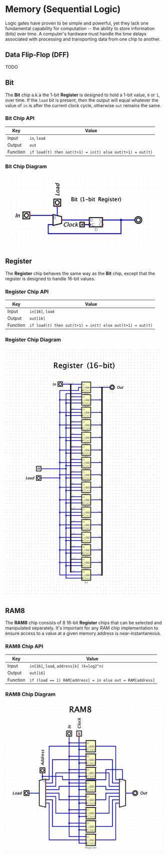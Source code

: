 # Memory (Sequential Logic)

Logic gates have proven to be simple and powerful, yet they lack one fundamental capability for computation -- the ability to store information (bits) over time. A computer's hardware must handle the time delays associated with processing and transporting data from one chip to another.

## Data Flip-Flop (DFF)
TODO

## Bit
The **Bit** chip a.k.a the 1-bit **Register** is designed to hold a 1-bit value, `0` or `1`, over time. If the `load` bit is present, then
the output will equal whatever the value of `in` is after the current clock cycle, otherwise `out` remains the same.

### Bit Chip API
|Key|Value|
|---|---|
|Input| `in`, `load` |
|Output| `out` |
|Function| `if load(t) then out(t+1) = in(t) else out(t+1) = out(t)` |

### Bit Chip Diagram
![Bit Chip Diagram](../static/03-memory/bit.png)

## Register
The **Register** chip behaves the same way as the **Bit** chip, except that the register is designed to handle 16-bit values.

### Register Chip API
|Key|Value|
|---|---|
|Input| `in[16]`, `load` |
|Output| `out[16]` |
|Function| `if load(t) then out(t+1) = in(t) else out(t+1) = out(t)` |

### Register Chip Diagram
![Register Chip Diagram](../static/03-memory/register.png)

## RAM8
The **RAM8** chip consists of 8 16-bit **Register** chips that can be selected and manipulated separately. It's important for any RAM chip implementation to ensure access to a value at a given memory address is near-instantaneous.

### RAM8 Chip API
|Key|Value|
|---|---|
|Input| `in[16]`, `load`, `address[k] (k=log2^n)`|
|Output| `out[16]` |
|Function| `if (load == 1) RAM[address] = in else out = RAM[address]` |

### RAM8 Chip Diagram
![RAM8 Chip Diagram](../static/03-memory/ram8.png)
